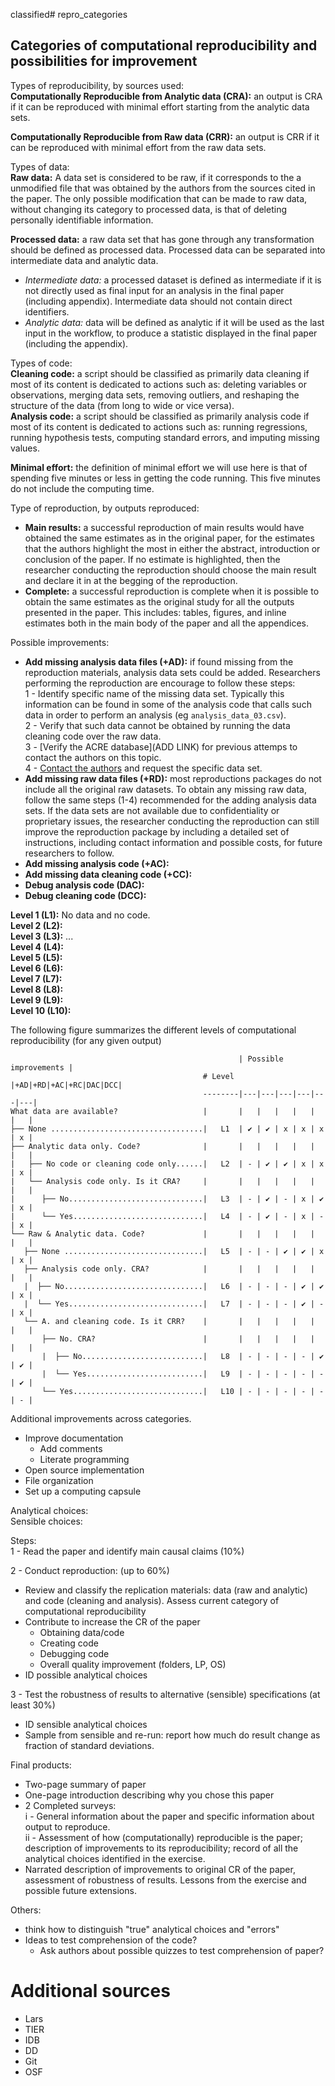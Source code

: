 classified# repro_categories  

## Categories of computational reproducibility and possibilities for improvement  


Types of reproducibility, by sources used:  
**Computationally Reproducible from Analytic data (CRA):** an output is CRA if it can be reproduced with minimal effort starting from the analytic data sets.

**Computationally Reproducible from Raw data (CRR):** an output is CRR if it can be reproduced with minimal effort from the raw data sets.

Types of data:  
**Raw data:** A data set is considered to be raw, if it corresponds to the a unmodified file that was obtained by the authors from the sources cited in the paper. The only possible modification that can be made to raw data, without changing its category to processed data, is that of deleting personally identifiable information.

**Processed data:** a raw data set that has gone through any transformation should be defined as processed data. Processed data can be separated into intermediate data and analytic data.
 - *Intermediate data:* a processed dataset is defined as intermediate if it is not directly used as final input for an analysis in the final paper (including appendix). Intermediate data should not contain direct identifiers.
 - *Analytic data:* data will be defined as analytic if it will be used as the last input in the workflow, to produce a statistic displayed in the final paper (including the appendix).


Types of code:  
**Cleaning code:** a script should be classified as primarily data cleaning if most of its content is dedicated to actions such as: deleting variables or observations, merging data sets, removing outliers, and reshaping the structure of the data (from long to wide or vice versa).     
**Analysis code:** a script should be classified as primarily analysis code if most of its content is dedicated to actions such as: running regressions, running hypothesis tests, computing standard errors, and imputing missing values.

**Minimal effort:** the definition of minimal effort we will use here is that of spending
five minutes or less in getting the code running. This five minutes do not include the computing time.


Type of reproduction, by outputs reproduced:  
  - **Main results:** a successful reproduction of main results would have obtained the same estimates as in the original paper, for the estimates that the authors highlight the most in either the abstract, introduction or conclusion of the paper. If no estimate is highlighted, then the researcher conducting the reproduction should choose the main result and declare it in at the begging of the reproduction.
  - **Complete:**  a successful reproduction is complete when it is possible to obtain the same estimates as the original study for all the outputs presented in the paper. This includes: tables, figures, and inline estimates both in the main body of the paper and all the appendices.   

Possible improvements:
 - **Add missing analysis data files (+AD):** if found missing from the reproduction materials, analysis data sets could be added. Researchers performing the reproduction are encourage to follow these steps:  
  1 - Identify specific name of the missing data set. Typically this information can be found in some of the analysis code that calls such data in order to perform an analysis (eg `analysis_data_03.csv`).   
  2 - Verify that such data cannot be obtained by running the data cleaning code over the raw data.   
  3 - [Verify the ACRE database](ADD LINK) for previous attemps to contact the authors on this topic.  
  4 - [Contact the authors](contact_authors.md) and request the specific data set.     
 - **Add missing raw data files (+RD):** most reproductions packages do not include all the original raw datasets. To obtain any missing raw data, follow the same steps (1-4) recommended for the adding analysis data sets. If the data sets are not available due to confidentiality or proprietary issues, the researcher conducting the reproduction can still improve the reproduction package by including a detailed set of instructions, including contact information and possible costs, for future researchers to follow.  
 - **Add missing analysis code (+AC):**
 - **Add  missing data cleaning code (+CC):**
 - **Debug analysis code (DAC):**
 - **Debug cleaning code (DCC):**


**Level 1 (L1):**  No data and no code.  
**Level 2 (L2):**  
**Level 3 (L3):**   ...  
**Level 4 (L4):**    
**Level 5 (L5):**    
**Level 6 (L6):**  
**Level 7 (L7):**  
**Level 8 (L8):**  
**Level 9 (L9):**  
**Level 10 (L10):**  

The following figure summarizes the different levels of computational reproducibility (for any given output)

                                                       | Possible improvements |
                                               # Level |+AD|+RD|+AC|+RC|DAC|DCC|
                                               --------|---|---|---|---|---|---|
    What data are available?                   |       |   |   |   |   |   |   |
    ├── None ..................................|   L1  | ✔ | ✔ | x | x | x | x |
    ├── Analytic data only. Code?              |       |   |   |   |   |   |   |
    |   ├── No code or cleaning code only......|   L2  | - | ✔ | ✔ | x | x | x |
    |   └── Analysis code only. Is it CRA?     |       |   |   |   |   |   |   |
    |      ├── No..............................|   L3  | - | ✔ | - | x | ✔ | x |
    |      └── Yes.............................|   L4  | - | ✔ | - | x | - | x |
    └── Raw & Analytic data. Code?             |       |   |   |   |   |   |   |
       ├── None ...............................|   L5  | - | - | ✔ | ✔ | x | x |
       ├── Analysis code only. CRA?            |       |   |   |   |   |   |   |
       |  ├── No...............................|   L6  | - | - | - | ✔ | ✔ | x |
       |  └── Yes..............................|   L7  | - | - | - | ✔ | - | x |
       └── A. and cleaning code. Is it CRR?    |       |   |   |   |   |   |   |
           ├── No. CRA?                        |       |   |   |   |   |   |   |
           |  ├── No...........................|   L8  | - | - | - | - | ✔ | ✔ |
           |  └── Yes..........................|   L9  | - | - | - | - | - | ✔ |
           └── Yes.............................|   L10 | - | - | - | - | - | - |


 Additional improvements across categories.
  - Improve documentation
       - Add comments
       - Literate programming
  - Open source implementation
  - File organization
  - Set up a computing capsule


Analytical choices:  
Sensible choices:

Steps:  
1 - Read the paper and identify main causal claims (10%)  

2 - Conduct reproduction: (up to 60%)  
  - Review and classify the replication materials: data (raw and analytic) and code
  (cleaning and analysis). Assess current category of computational reproducibility  
  - Contribute to increase the CR of the paper
       - Obtaining data/code
       - Creating code
       - Debugging code
       - Overall quality improvement (folders, LP, OS)
  - ID possible analytical choices


3 - Test the robustness of results to alternative (sensible) specifications (at least 30%)
  - ID sensible analytical choices
  - Sample from sensible and re-run: report how much do result change as
    fraction of standard deviations.

Final products:
 -  Two-page summary of paper
 -  One-page introduction describing why you chose this paper
 -  2 Completed surveys:  
      i  - General information about the paper and specific
      information about output to reproduce.  
      ii - Assessment of how (computationally) reproducible is the paper;
       description of improvements to its reproducibility; record of all the
       analytical choices identified in the exercise.
 -  Narrated description of improvements to original CR of the paper, assessment
    of robustness of results. Lessons from the exercise and possible future
    extensions.

Others:
 - think how to distinguish "true" analytical choices and "errors"  
 - Ideas to test comprehension of the code?  
    - Ask authors about possible quizzes to test comprehension of paper?


# Additional sources
- Lars   
- TIER   
- IDB   
- DD  
- Git  
- OSF  
